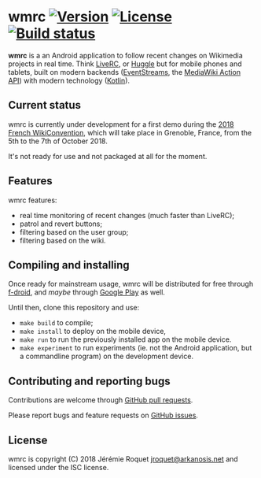 # wmrc [![Version](https://img.shields.io/badge/version-v0.1.0--dev-orange.svg)](https://semver.org/spec/v2.0.0.html) [![License](https://img.shields.io/badge/license-ISC-blue.svg)](/LICENSE) [![Build status](https://travis-ci.org/Arkanosis/wmrc.svg?branch=master)](https://travis-ci.org/Arkanosis/wmrc)

**wmrc** is a an Android application to follow recent changes on Wikimedia projects in real time. Think [LiveRC](https://fr.wikipedia.org/wiki/Wikip%C3%A9dia:LiveRC/Documentation/fr), or [Huggle](https://en.wikipedia.org/wiki/Wikipedia:Huggle) but for mobile phones and tablets, built on modern backends ([EventStreams](https://wikitech.wikimedia.org/wiki/EventStreams), the [MediaWiki Action API](https://www.mediawiki.org/wiki/API:Main_page)) with modern technology ([Kotlin](https://kotlinlang.org/)).

## Current status

wmrc is currently under development for a first demo during the [2018 French WikiConvention](https://meta.wikimedia.org/wiki/WikiConvention_francophone/2018), which will take place in Grenoble, France, from the 5th to the 7th of October 2018.

It's not ready for use and not packaged at all for the moment.

## Features

wmrc features:
 * real time monitoring of recent changes (much faster than LiveRC);
 * patrol and revert buttons;
 * filtering based on the user group;
 * filtering based on the wiki.

## Compiling and installing

Once ready for mainstream usage, wmrc will be distributed for free through [f-droid](https://f-droid.org/), and *maybe* through [Google Play](https://play.google.com/store) as well.

Until then, clone this repository and use:
 * `make build` to compile;
 * `make install` to deploy on the mobile device,
 * `make run` to run the previously installed app on the mobile device.
 * `make experiment` to run experiments (ie. not the Android application, but a commandline program) on the development device.

## Contributing and reporting bugs

Contributions are welcome through [GitHub pull requests](https://github.com/Arkanosis/wmrc/pulls).

Please report bugs and feature requests on [GitHub issues](https://github.com/Arkanosis/wmrc/issues).

## License

wmrc is copyright (C) 2018 Jérémie Roquet <jroquet@arkanosis.net> and licensed under the ISC license.

